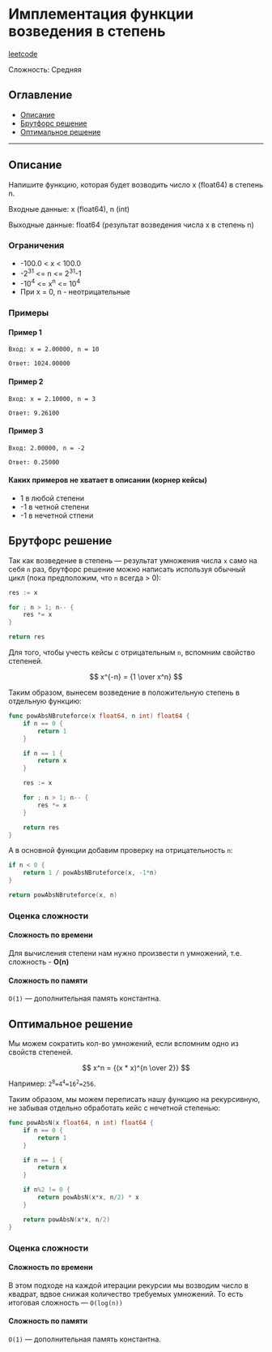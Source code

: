 # Имплементация функции возведения в степень

[leetcode](https://leetcode.com/problems/powx-n/description/)

Сложность: Средняя

## Оглавление

- [Описание](#description)
- [Брутфорс решение](#solution_1)
- [Оптимальное решение](#solution_2)

---

## <a name="description"></a>Описание

Напишите функцию, которая будет возводить число x (float64) в степень n.

Входные данные: x (float64), n (int)

Выходные данные: float64 (результат возведения числа x в степень n)

### Ограничения

- -100.0 < x < 100.0
- -2<sup>31</sup> <= n <= 2<sup>31</sup>-1
- -10<sup>4</sup> <= x<sup>n</sup> <= 10<sup>4</sup>
- При x = 0, n - неотрицательные

### Примеры

#### Пример 1

```
Вход: x = 2.00000, n = 10
```

```
Ответ: 1024.00000
```

#### Пример 2

```
Вход: x = 2.10000, n = 3
```

```
Ответ: 9.26100
```

#### Пример 3

```
Вход: 2.00000, n = -2
```

```
Ответ: 0.25000
```

#### Каких примеров не хватает в описании (корнер кейсы)
- 1 в любой степени
- -1 в четной степени
- -1 в нечетной стпени


## <a name="solution_1"></a> Брутфорс решение

Так как возведение в степень — результат умножения числа `x` само на себя `n` раз, брутфорс решение можно написать используя обычный цикл (пока предположим, что `n` всегда > 0):
```go
res := x

for ; n > 1; n-- {
    res *= x
}

return res
```

Для того, чтобы учесть кейсы с отрицательным `n`, вспомним свойство степеней.

$$ x^{-n} = {1 \over x^n} $$

Таким образом, вынесем возведение в положительную степень в отдельную функцию:
```go
func powAbsNBruteforce(x float64, n int) float64 {
	if n == 0 {
		return 1
	}

	if n == 1 {
		return x
	}

	res := x

	for ; n > 1; n-- {
		res *= x
	}

	return res
}
```
А в основной функции добавим проверку на отрицательность `n`:
```go
if n < 0 {
    return 1 / powAbsNBruteforce(x, -1*n)
}

return powAbsNBruteforce(x, n)
```

### Оценка сложности

#### Сложность по времени

Для вычисления степени нам нужно произвести n умножений, т.е. сложность -  **O(n)**

#### Сложность по памяти

`O(1)` — дополнительная память константна.

## <a name="solution_1"></a> Оптимальное решение

Мы можем сократить кол-во умножений, если вспомним одно из свойств степеней.

$$ x^n = {(x * x)^{n \over 2}} $$

Например:
<code>2<sup>8</sup>=4<sup>4</sup>=16<sup>2</sup>=256</code>.

Таким образом, мы можем переписать нашу функцию на рекурсивную, не забывая отдельно обработать кейс с нечетной степенью:
```go
func powAbsN(x float64, n int) float64 {
	if n == 0 {
		return 1
	}

	if n == 1 {
		return x
	}

	if n%2 != 0 {
		return powAbsN(x*x, n/2) * x
	}

	return powAbsN(x*x, n/2)
}
```

### Оценка сложности

#### Сложность по времени

В этом подходе на каждой итерации рекурсии мы возводим число в квадрат, вдвое снижая количество требуемых умножений.
То есть итоговая сложность — `O(log(n))`

#### Сложность по памяти

`O(1)` — дополнительная память константна.
